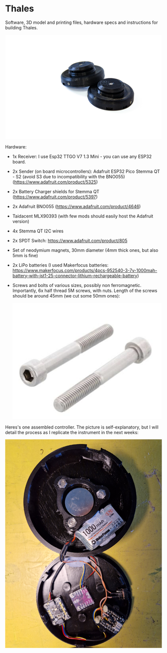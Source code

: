 # Thales
Software, 3D model and printing files, hardware specs and instructions for building Thales.

  ![plot](./Images/thales-8490.jpg)


Hardware: 
- 1x Receiver: I use Esp32 TTGO V7 1.3 Mini - you can use any ESP32 board.
- 2x Sender (on board microcontrollers): Adafruit ESP32 Pico Stemma QT - S2 (avoid S3 due to incompatibility with the BNO055) (https://www.adafruit.com/product/5325)
- 2x Battery Charger shields for Stemma QT (https://www.adafruit.com/product/5397)
- 2x Adafruit BNO055 (https://www.adafruit.com/product/4646)
- Taidacent MLX90393 (with few mods should easily host the Adafruit version)
- 4x Stemma QT I2C wires
- 2x SPDT Switch: https://www.adafruit.com/product/805
- Set of neodymium magnets, 30mm diameter (4mm thick ones, but also 5mm is fine)
- 2x LiPo batteries (I used Makerfocus batteries: https://www.makerfocus.com/products/4pcs-952540-3-7v-1000mah-battery-with-jst1-25-connector-lithium-rechargeable-battery)
- Screws and bolts of various sizes, possibly non ferromagnetic. Importantly, 6x half thread 5M screws, with nuts. Length of the screws should be around 45mm (we cut some 50mm ones):

  ![plot](./Images/Screws.png)

  
Heres's one assembled controller. The picture is self-explanatory, but I will detail the process as I replicate the instrument in the next weeks:

 ![plot](./Images/Thales_open.jpg)

